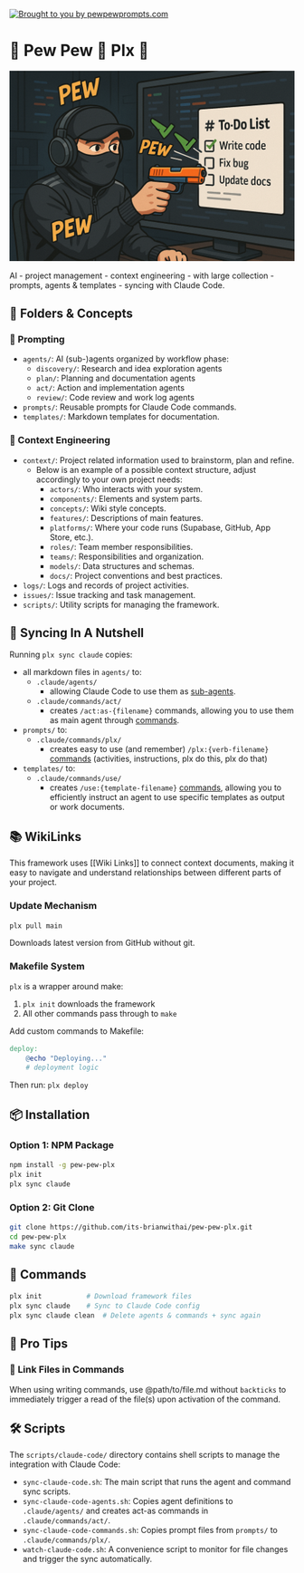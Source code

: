 [![Brought to you by pewpewprompts.com](https://img.shields.io/badge/Brought%20to%20you%20by-pewpewprompts.com-blue)](https://pewpewprompts.com)
# 🔫 Pew Pew 💨 Plx 🙏

![Pew Pew Plx Hero](assets/hero.png)

AI - project management - context engineering - with large collection - prompts, agents & templates - syncing with Claude Code.

## 🧠 Folders & Concepts

### 💬 Prompting

- `agents/`: AI (sub-)agents organized by workflow phase:
  - `discovery/`: Research and idea exploration agents
  - `plan/`: Planning and documentation agents
  - `act/`: Action and implementation agents
  - `review/`: Code review and work log agents
- `prompts/`: Reusable prompts for Claude Code commands.
- `templates/`: Markdown templates for documentation.

### 📂 Context Engineering

- `context/`: Project related information used to brainstorm, plan and refine.
  - Below is an example of a possible context structure, adjust accordingly to your own project needs:
    - `actors/`: Who interacts with your system.
    - `components/`: Elements and system parts.
    - `concepts/`: Wiki style concepts.
    - `features/`: Descriptions of main features.
    - `platforms/`: Where your code runs (Supabase, GitHub, App Store, etc.).
    - `roles/`: Team member responsibilities.
    - `teams/`: Responsibilities and organization.
    - `models/`: Data structures and schemas.
    - `docs/`: Project conventions and best practices.
- `logs/`: Logs and records of project activities.
- `issues/`: Issue tracking and task management.
- `scripts/`: Utility scripts for managing the framework.

## 🥜 Syncing In A Nutshell

Running `plx sync claude` copies:

- all markdown files in `agents/` to:
  - `.claude/agents/`
    - allowing Claude Code to use them as [sub-agents](https://docs.anthropic.com/en/docs/claude-code/sub-agents).
  - `.claude/commands/act/`
    - creates `/act:as-{filename}` commands, allowing you to use them as main agent through [commands](https://docs.anthropic.com/en/docs/claude-code/slash-commands).
- `prompts/` to:
  - `.claude/commands/plx/`
    - creates easy to use (and remember) `/plx:{verb-filename}` [commands](https://docs.anthropic.com/en/docs/claude-code/slash-commands) (activities, instructions, plx do this, plx do that)
- `templates/` to:
  - `.claude/commands/use/`
    - creates `/use:{template-filename}` [commands](https://docs.anthropic.com/en/docs/claude-code/slash-commands), allowing you to efficiently instruct an agent to use specific templates as output or work documents.

## 📚 WikiLinks

This framework uses [[Wiki Links]] to connect context documents, making it easy to navigate and understand relationships between different parts of your project.

### Update Mechanism
```bash
plx pull main
```
Downloads latest version from GitHub without git.

### Makefile System
`plx` is a wrapper around make:
1. `plx init` downloads the framework
2. All other commands pass through to `make`

Add custom commands to Makefile:
```makefile
deploy:
	@echo "Deploying..."
	# deployment logic
```
Then run: `plx deploy`

## 📦 Installation

### Option 1: NPM Package

```bash
npm install -g pew-pew-plx
plx init
plx sync claude
```

### Option 2: Git Clone

```bash
git clone https://github.com/its-brianwithai/pew-pew-plx.git
cd pew-pew-plx
make sync claude
```

## 🔧 Commands

```bash
plx init           # Download framework files
plx sync claude    # Sync to Claude Code config
plx sync claude clean  # Delete agents & commands + sync again
```

## 🎯 Pro Tips

### 📎 Link Files in Commands
When using writing commands, use @path/to/file.md without `backticks` to immediately trigger a read of the file(s) upon activation of the command.

## 🛠️ Scripts

The `scripts/claude-code/` directory contains shell scripts to manage the integration with Claude Code:

-   `sync-claude-code.sh`: The main script that runs the agent and command sync scripts.
-   `sync-claude-code-agents.sh`: Copies agent definitions to `.claude/agents/` and creates act-as commands in `.claude/commands/act/`.
-   `sync-claude-code-commands.sh`: Copies prompt files from `prompts/` to `.claude/commands/plx/`.
-   `watch-claude-code.sh`: A convenience script to monitor for file changes and trigger the sync automatically.
